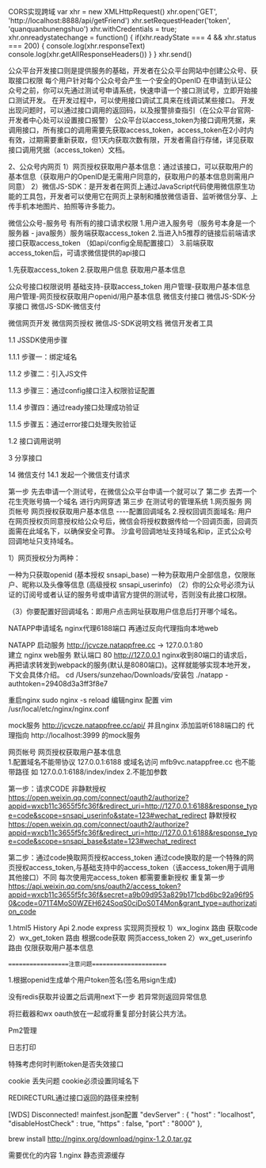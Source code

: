 CORS实现跨域
var xhr = new XMLHttpRequest()
xhr.open('GET', 'http://localhost:8888/api/getFriend')
xhr.setRequestHeader('token', 'quanquanbunengshuo')
xhr.withCredentials = true;
xhr.onreadystatechange = function() {
		if(xhr.readyState === 4 && xhr.status === 200) {
				console.log(xhr.responseText)
				console.log(xhr.getAllResponseHeaders())
		}
}
xhr.send()

公众平台开发接口则是提供服务的基础，开发者在公众平台网站中创建公众号、获取接口权限
每个用户针对每个公众号会产生一个安全的OpenID
在申请到认证公众号之前，你可以先通过测试号申请系统，快速申请一个接口测试号，立即开始接口测试开发。 
在开发过程中，可以使用接口调试工具来在线调试某些接口。
开发出现问题时，可以通过接口调用的返回码，以及报警排查指引（在公众平台官网-开发者中心处可以设置接口报警）
公众平台以access_token为接口调用凭据，来调用接口，所有接口的调用需要先获取access_token，access_token在2小时内有效，过期需要重新获取，但1天内获取次数有限，开发者需自行存储，详见获取接口调用凭据（access_token）文档。


2、公众号内网页
1）网页授权获取用户基本信息：通过该接口，可以获取用户的基本信息（获取用户的OpenID是无需用户同意的，获取用户的基本信息则需用户同意）
2）微信JS-SDK：是开发者在网页上通过JavaScript代码使用微信原生功能的工具包，开发者可以使用它在网页上录制和播放微信语音、监听微信分享、上传手机本地图片、拍照等许多能力。


微信公众号-服务号 有所有的接口请求权限
1.用户进入服务号（服务号本身是一个服务器 - java服务）服务端获取access_token
2.当进入h5推荐的链接后前端请求接口获取access_token （如api/config全局配置接口）
3.前端获取access_token后，可请求微信提供的api接口

1.先获取access_token
2.获取用户信息 获取用户基本信息


公众号接口权限说明
基础支持-获取access_token
用户管理-获取用户基本信息
用户管理-网页授权获取用户openid/用户基本信息
微信支付接口
微信JS-SDK-分享接口
微信JS-SDK-微信支付


微信网页开发
微信网页授权
微信JS-SDK说明文档
微信开发者工具


1.1 JSSDK使用步骤

1.1.1 步骤一：绑定域名

1.1.2 步骤二：引入JS文件

1.1.3 步骤三：通过config接口注入权限验证配置

1.1.4 步骤四：通过ready接口处理成功验证

1.1.5 步骤五：通过error接口处理失败验证

1.2 接口调用说明

3 分享接口

14 微信支付
14.1 发起一个微信支付请求


第一步 先去申请一个测试号，在微信公众平台申请一个就可以了
第二步 去弄一个花生壳账号搞一个域名 进行内网穿透
第三步 在测试号的管理系统
      1.网页服务	网页帐号	网页授权获取用户基本信息   ----配置回调域名
			2.授权回调页面域名:
			用户在网页授权页同意授权给公众号后，微信会将授权数据传给一个回调页面，回调页面需在此域名下，以确保安全可靠。
			沙盒号回调地址支持域名和ip，正式公众号回调地址只支持域名。
			
			
			
1）网页授权分为两种：

一种为只获取openid (基本授权 snsapi_base)
一种为获取用户全部信息，仅限账户、昵称以及头像等信息 (高级授权 snsapi_userinfo)
（2）你的公众号必须为认证的订阅号或者认证的服务号或申请官方提供的测试号，否则没有此接口权限。

（3）你要配置好回调域名：即用户点击网址获取用户信息后打开哪个域名。



NATAPP申请域名
nginx代理6188端口
再通过反向代理指向本地web


NATAPP 启动服务  http://jcvcze.natappfree.cc -> 127.0.0.1:80  
建立 nginx web服务 默认端口 80  http://127.0.0.1 
nginx收到80端口的请求后，再把请求转发到webpack的服务(默认是8080端口)。这样就能够实现本地开发，下文会具体介绍。
cd /Users/sunzehao/Downloads/安装包
 ./natapp -authtoken=29408d3a3ff3f8e7
 
 
 重启nginx
 sudo nginx -s reload
 编辑nginx 配置
 vim /usr/local/etc/nginx/nginx.conf
 
 mock服务 
 http://jcvcze.natappfree.cc/api/
 并且nginx 添加监听6188端口的 代理指向  http://localhost:3999 的mock服务
 

网页帐号	网页授权获取用户基本信息  
1.配置域名不能带协议  127.0.0.1:6188  或域名访问 mfb9vc.natappfree.cc  也不能带路径 如 127.0.0.1:6188/index/index
2.不能加参数

第一步：请求CODE
非静默授权
https://open.weixin.qq.com/connect/oauth2/authorize?appid=wxcb11c3655f5fc36f&redirect_uri=http://127.0.0.1:6188&response_type=code&scope=snsapi_userinfo&state=123#wechat_redirect
静默授权
https://open.weixin.qq.com/connect/oauth2/authorize?appid=wxcb11c3655f5fc36f&redirect_uri=http://127.0.0.1:6188&response_type=code&scope=snsapi_base&state=123#wechat_redirect


第二步：通过code换取网页授权access_token
通过code换取的是一个特殊的网页授权access_token,与基础支持中的access_token（该access_token用于调用其他接口）不同
每次使用完access_token 都需要重新授权 重复第一步
https://api.weixin.qq.com/sns/oauth2/access_token?appid=wxcb11c3655f5fc36f&secret=a9b09d953a829b171cbd6bc92a96f950&code=071T4MoS0WZEH624SoqS0ciDoS0T4Mon&grant_type=authorization_code


1.html5 History Api
2.node express 实现网页授权
  1）wx_loginx 路由  获取code 
	2）wx_get_token 路由  根据code获取 网页access_token
	2）wx_get_userinfo 路由  仅限获取用户基本信息
	
	
	=================注意问题=====================
	
1.根据openid生成单个用户token签名(签名用sign生成)

没有redis获取并设置之后调用next下一步
若异常则返回异常信息

将拦截器和wx oauth放在一起或将重复部分封装公共方法。

Pm2管理

日志打印

特殊考虑何时判断token是否失效接口

cookie 丢失问题  cookie必须设置同域名下

REDIRECTURL通过接口返回的路径来控制


[WDS] Disconnected!
mainfest.json配置
"devServer" : {
		"host" : "localhost",
		"disableHostCheck" : true,
		"https" : false,
		"port" : "8000"
},



brew install http://nginx.org/download/nginx-1.2.0.tar.gz


需要优化的内容
1.nginx 静态资源缓存